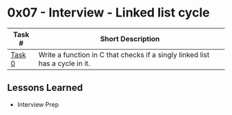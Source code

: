  # 0x07 - Interview - Linked list cycle
Task # | Short Description
-------|------------
[Task 0](0-check_cycle.c) | Write a function in C that checks if a singly linked list has a cycle in it.

 ## Lessons Learned
* Interview Prep

